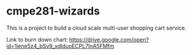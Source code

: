 # cmpe281-wizards

This is a project to build a cloud scale multi-user shopping cart service.

Link to burn down chart:  https://drive.google.com/open?id=1iene5z4_bSv9_xdIduoECPL7lnA5FMfm
